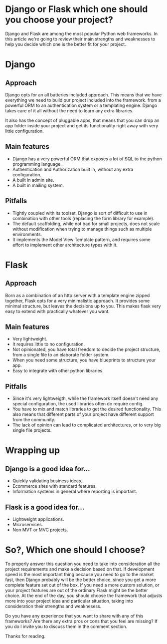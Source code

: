 # Django or Flask which one should you choose your project?
Django and Flask are among the most popular Python web frameworks.
In this article we're going to review their main strengths and weaknesses to help you decide which one is the better fit for your project.


# Django

## Approach
Django opts for an all batteries included approach.
This means that we have everything we need to build our project included into the framework.
from a powerful ORM to an authentication system or a templating engine.
Django takes care of it all without the need to learn any extra libraries.

It also has the concept of pluggable apps, that means that you can drop an app folder inside your project and get its functionality right away
with very little configuration.

## Main features
- Django has a very powerful ORM that exposes a lot of SQL to the python programming language.
- Authentication and Authorization built in, without any extra configuration.
- A built in admin site.
- A built in mailing system.

## Pitfalls
- Tightly coupled with its toolset, Django is sort of difficult to use in combination with other tools (replacing the form library for example).
- The default scaffolding, while not bad for small projects, does not scale without modification when trying to manage things such as multiple environments.
- It implements the Model View Template pattern, and requires some effort to implement other architecture types with it.


# Flask

## Approach
Born as a combination of an http server with a template engine zipped together, Flask opts for a very minimalistic approach.
It provides some minimal structure, but leaves the decisions up to you.
This makes flask very easy to extend with practically whatever you want.

## Main features
- Very lightweight.
- It requires little to no configuration.
- Not opinionated, you have total freedom to decide the project structure, from a single file to an elaborate folder system.
- When you need some structure, you have blueprints to structure your app.
- Easy to integrate with other python libraries.

## Pitfalls
- Since it's very lightweigth, while the framework itself doesn't need any special configuration, the used libraries often do require config.
- You have to mix and match libraries to get the desired functionality. This also means that different parts of your project have different support from the community.
- The lack of opinion can lead to complicated architectures, or to very big single file projects.

# Wrapping up

## Django is a good idea for…
- Quickly validating business ideas.
- Ecommerce sites with standard features.
- Information systems in general where reporting is important.

## Flask is a good idea for…
- Lightweight applications.
- Microservices.
- Non MVT or MVC projects.

# So?, Which one should I choose?
To properly answer this question you need to take into consideration all the project requirements and make a decision based on that.
If development speed is the most important thing because you need to go to the market fast, then Django probably will be the better choice,
since you get a more complete feature set out of the box.
If you need a more custom solution, or your project features are out of the ordinary Flask might be the better choice.
At the end of the day, you should choose the framework that adjusts more into your project idea and particular situation,
taking into consideration their strengths and weaknesess.

Do you have any experience that you want to share with any of this frameworks?
Are there any extra pros or cons that you feel are missing?
If you do I invite you to discuss them in the comment section.

Thanks for reading.
 

